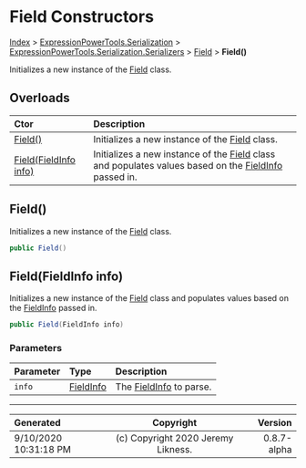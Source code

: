 ﻿# Field Constructors

[Index](../index.md) > [ExpressionPowerTools.Serialization](ExpressionPowerTools.Serialization.a.md) > [ExpressionPowerTools.Serialization.Serializers](ExpressionPowerTools.Serialization.Serializers.n.md) > [Field](ExpressionPowerTools.Serialization.Serializers.Field.cs.md) > **Field()**

Initializes a new instance of the [Field](ExpressionPowerTools.Serialization.Serializers.Field.cs.md) class.

## Overloads

| Ctor | Description |
| :-- | :-- |
| [Field()](#field) | Initializes a new instance of the [Field](ExpressionPowerTools.Serialization.Serializers.Field.cs.md) class. |
| [Field(FieldInfo info)](#fieldfieldinfo-info) | Initializes a new instance of the [Field](ExpressionPowerTools.Serialization.Serializers.Field.cs.md) class and            populates values based on the [FieldInfo](https://docs.microsoft.com/dotnet/api/system.reflection.fieldinfo) passed in. |

## Field()

Initializes a new instance of the [Field](ExpressionPowerTools.Serialization.Serializers.Field.cs.md) class.

```csharp
public Field()
```



## Field(FieldInfo info)

Initializes a new instance of the [Field](ExpressionPowerTools.Serialization.Serializers.Field.cs.md) class and
            populates values based on the [FieldInfo](https://docs.microsoft.com/dotnet/api/system.reflection.fieldinfo) passed in.

```csharp
public Field(FieldInfo info)
```

### Parameters

| Parameter | Type | Description |
| :-- | :-- | :-- |
| `info` | [FieldInfo](https://docs.microsoft.com/dotnet/api/system.reflection.fieldinfo) | The [FieldInfo](https://docs.microsoft.com/dotnet/api/system.reflection.fieldinfo) to parse. |



---

| Generated | Copyright | Version |
| :-- | :-: | --: |
| 9/10/2020 10:31:18 PM | (c) Copyright 2020 Jeremy Likness. | 0.8.7-alpha |
